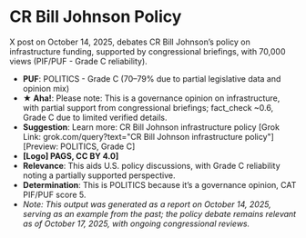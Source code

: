 # CR Bill Johnson Policy
X post on October 14, 2025, debates CR Bill Johnson’s policy on infrastructure funding, supported by congressional briefings, with 70,000 views (PIF/PUF - Grade C reliability).
- **PUF**: POLITICS - Grade C (70–79% due to partial legislative data and opinion mix)
- **★ Aha!**: Please note: This is a governance opinion on infrastructure, with partial support from congressional briefings; fact_check ~0.6, Grade C due to limited verified details.
- **Suggestion**: Learn more: CR Bill Johnson infrastructure policy [Grok Link: grok.com/query?text="CR Bill Johnson infrastructure policy"] [Preview: POLITICS, Grade C]
- **[Logo] PAGS, CC BY 4.0]**
- **Relevance**: This aids U.S. policy discussions, with Grade C reliability noting a partially supported perspective.
- **Determination**: This is POLITICS because it’s a governance opinion, CAT PIF/PUF score 5.
- *Note: This output was generated as a report on October 14, 2025, serving as an example from the past; the policy debate remains relevant as of October 17, 2025, with ongoing congressional reviews.*

